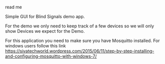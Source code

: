 read me

Simple GUI for Blind Signals demo app.

For the demo we only need to keep track of a few devices so we will only show
Devices we expect for the Demo.

For this application you need to make sure you have Mosquitto installed.
For windows users follow this link https://sivatechworld.wordpress.com/2015/06/11/step-by-step-installing-and-configuring-mosquitto-with-windows-7/

